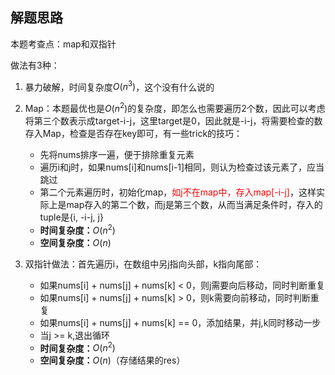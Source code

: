 ## 解题思路
本题考查点：map和双指针

做法有3种：

1. 暴力破解，时间复杂度$O(n^3)$，这个没有什么说的
2. Map：本题最优也是$O(n^2)$的复杂度，即怎么也需要遍历2个数，因此可以考虑将第三个数表示成target-i-j，这里target是0，因此就是-i-j，将需要检查的数存入Map，检查是否存在key即可，有一些trick的技巧：
    + 先将nums排序一遍，便于排除重复元素
    + 遍历i和j时，如果nums[i]和nums[i-1]相同，则认为检查过该元素了，应当跳过
    + 第二个元素遍历时，初始化map，<font color='red'>如j不在map中，存入map[-i-j]</font>，这样实际上是map存入的第二个数，而j是第三个数，从而当满足条件时，存入的tuple是{i, -i-j, j}
    + <b>时间复杂度：</b>$O(n^2)$
    + <b>空间复杂度：</b>$O(n)$

3. 双指针做法：首先遍历i，在数组中另j指向头部，k指向尾部：
    + 如果nums[i] + nums[j] + nums[k] < 0，则j需要向后移动，同时判断重复
    + 如果nums[i] + nums[j] + nums[k] > 0，则k需要向前移动，同时判断重复
    + 如果nums[i] + nums[j] + nums[k] == 0，添加结果，并j,k同时移动一步
    + 当j >= k,退出循环
    + <b>时间复杂度：</b>$O(n^2)$
    + <b>空间复杂度：</b>$O(n)$（存储结果的res）
